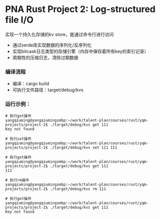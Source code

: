 # PNA Rust Project 2: Log-structured file I/O

实现一个持久化存储的kv store，能通过命令行进行访问
- 通过serde库实现数据的序列化/反序列化
- 实现bitcask日志类型的存储引擎（内存中保存着所有key的索引记录）
- 周期性的压缩日志，清除过期数据

### 编译流程
- 编译：cargo build
- 可执行文件路径：target/debug/kvs

### 运行示例：
```bsh 运行示例
# 执行get操作
yangqiuming@yangqiumingsmbp:~/work/talent-plan/courses/rust/yqm-projects/project-2$ ./target/debug/kvs get 111
Key not found

# 执行set操作
yangqiuming@yangqiumingsmbp:~/work/talent-plan/courses/rust/yqm-projects/project-2$ ./target/debug/kvs set 111 111

# 执行get操作
yangqiuming@yangqiumingsmbp:~/work/talent-plan/courses/rust/yqm-projects/project-2$ ./target/debug/kvs get 111
111

# 执行rm操作
yangqiuming@yangqiumingsmbp:~/work/talent-plan/courses/rust/yqm-projects/project-2$ ./target/debug/kvs rm 111

# 执行get操作
yangqiuming@yangqiumingsmbp:~/work/talent-plan/courses/rust/yqm-projects/project-2$ ./target/debug/kvs get 111
Key not found
```